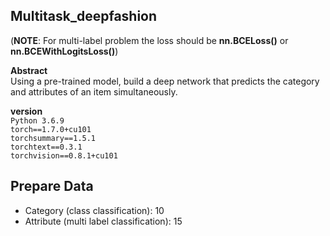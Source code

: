 ## Multitask_deepfashion
(**NOTE**: For multi-label problem the loss should be **nn.BCELoss()** or **nn.BCEWithLogitsLoss()**)


**Abstract**  
Using a pre-trained model, build a deep network that predicts the category and attributes of an item simultaneously. 

**version** <br>
`Python 3.6.9` <br> 
`torch==1.7.0+cu101` <br>
`torchsummary==1.5.1` <br>
`torchtext==0.3.1` <br>
`torchvision==0.8.1+cu101`


## Prepare Data
   
*  Category (class classification): 10  
*  Attribute (multi label classification): 15

